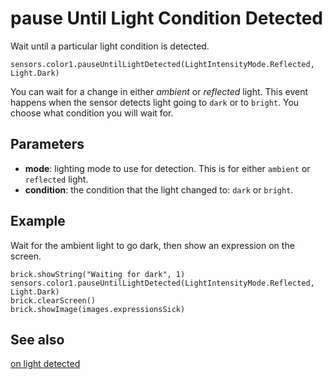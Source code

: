 # pause Until Light Condition Detected

Wait until a particular light condition is detected.

```sig
sensors.color1.pauseUntilLightDetected(LightIntensityMode.Reflected, Light.Dark)
```

You can wait for a change in either _ambient_ or _reflected_ light. This event happens when the sensor detects light going to ``dark`` or to ``bright``. You choose what condition you will wait for.

## Parameters

* **mode**: lighting mode to use for detection. This is for either ``ambient`` or ``reflected`` light.
* **condition**: the condition that the light changed to: ``dark`` or ``bright``.

## Example

Wait for the ambient light to go dark, then show an expression on the screen.

```blocks
brick.showString("Waiting for dark", 1)
sensors.color1.pauseUntilLightDetected(LightIntensityMode.Reflected, Light.Dark)
brick.clearScreen()
brick.showImage(images.expressionsSick)
```

## See also

[on light detected](/reference/sensors/color-sensor/on-light-detected)